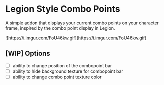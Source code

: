 # Legion Style Combo Points

A simple addon that displays your current combo points on your character frame, inspired by the combo point display in Legion.

![https://i.imgur.com/FoU46kw.gif](https://i.imgur.com/FoU46kw.gif)

## [WIP] Options

- [ ] ability to change position of the combopoint bar
- [ ] ability to hide background texture for combopoint bar
- [ ] ability to change combo point texture color